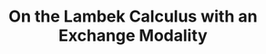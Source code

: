 ---
title: "On the Lambek Calculus with an Exchange Modality"
year: 2018
pos: 13
venue: "2018 Joint Workshop on Linearity & TLLA: The 5th Workshop on Linearity and the 2nd Workshop on Trends in Linear Logic and Applications"
slides-pdf: includes/talks/2018-LINEARITY-TLLA.pdf
---